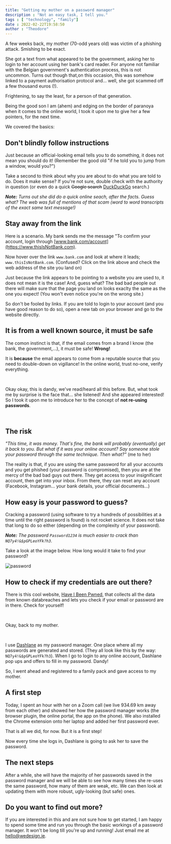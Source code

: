 ```yaml
---
title: "Getting my mother on a password manager" 
description : "Not an easy task, I tell you." 
tags : [ "technology", "family"]
date : 2022-02-22T19:58:50
author : "Theodore" 
---
```


A few weeks back, my mother (70-odd years old) was victim of a phishing attack. Smishing to be exact. 

She got a text from what appeared to be the government, asking her to login to her account using her bank's card reader. For anyone not familiar with the Belgian government's authentication process, this is not uncommon. Turns out though that,on this occasion, this was somehow linked to a payment authorisation protocol and... well, she got scammed off a few thousand euros (!). 

Frightening, to say the least, for a person of that generation.

Being the good son I am (ahem) and edging on the border of paranoya when it comes to the online world, I took it upon me to give her a few pointers, for the next time. 

We covered the basics: 

## Don't blindly follow instructions
Just because an official-looking email tells you to do something, it does not mean you should do it! (Remember the good old "if he told you to jump from a window, would you?")

Take a second to think about why you are about to do what you are told to do. Does it make sense? If you're not sure, double check with the authority in question (or even do a quick ~~Google search~~ [DuckDuckGo](https://www.duckduckgo.com) search.)

***Note:**
Turns out she did do a quick online seach, after the facts. Guess what? The web was full of mentions of that scam (word to word transcripts of the exact same text message!)*

## Stay away from the link

Here is a scenario. My bank sends me the message "To confirm your account, login through [www.bank.com/account](https://www.thisIsNotBank.com).

Now hover over the link `www.bank.com` and look at where it leads; `www.thisIsNotBank.com`. (Confused? Click on the link above and check the web address of the site you land on)

Just because the link appears to be pointing to a website you are used to, it does not mean it is the case! And, guess what? The bad bad people out there will make sure that the page you land on looks exaclty the same as the one you expect! (You won't even notice you're on the wrong site.)

So don't be fooled by links. If you are told to login to your account (and you have good reason to do so), open a new tab on your browser and go to the website directly.

## It is from a well known source, it must be safe

The comon instinct is that, if the email comes from a brand I know (the bank, the government,...), it must be safe! **Wrong!** 

It is **because** the email appears to come from a reputable source that you need to double-down on vigillance! In the online world, trust no-one, verify everything.

&nbsp;


Okay okay, this is dandy, we've read/heard all this before. But, what took me by surprise is the face that... she listened! And she appeared interested! So I took it upon me to introduce her to the concept of **not re-using passwords**.

&nbsp;

## The risk

*"This time, it was money. That's fine, the bank will probably (eventually) get it back to you. But what if it was your online account? Say someone stole your password through the same technique. Then what?"* (me to her)

The reality is that, if you are using the same password for all your accounts and you get phished (your password is compromised), then you are at the mercy of the bad bad guys out there. They get access to your insignificant account, then get into your inbox. From there, they can reset any account (Facebook, Instagram... your bank details, your official documents...)

## How easy is your password to guess?

Cracking a password (using software to try a hundreds of possibilities at a time until the right password is found) is not rocket science. It does not take that long to do so either (depending on the complexity of your password).

***Note:** The password `Password1234` is much easier to crack than `NQ7y4!&$pGPLeoYFk?h3`.*

Take a look at the image below. How long would it take to find your password?

![password](/img/blog-posts/how-safe-pwd.jpg)

## How to check if my credentials are out there?

There is this cool website, [Have I Been Pwned](https://haveibeenpwned.com/), that collects all the data from known databreaches and lets you check if your email or password are in there. Check for yourself!

&nbsp;

Okay, back to my mother. 

&nbsp; 

I use [Dashlane](http://www.dashlane.com) as my password manager. One place where all my passwords are generated and stored. (They all look like this by the way: `NQ7y4!&$pGPLeoYFk?h3`). When I go to login to any online account, Dashlane pop ups and offers to fill in my password. Dandy!

So, I went ahead and registered to a family pack and gave access to my mother.

## A first step

Today, I spent an hour with her on a Zoom call (we live 934.69 km away from each other) and showed her how the password manager works (the browser plugin, the online portal, the app on the phone). We also installed the Chrome extension onto her laptop and added her first password ever. 

That is all we did, for now. But it is a first step! 

Now every time she logs in, Dashlane is going to ask her to save the password. 

## The next steps

After a while, she will have the majority of her passwords saved in the password manager and we will be able to see how many times she re-uses the same password, how many of them are weak, etc. We can then look at updating them with more robust, ugly-looking (but safe) ones. 

## Do you want to find out more? 

If you are interested in this and are not sure how to get started, I am happy to spend some time and run you through the basic workings of a password manager. It won't be long till you're up and running! Just email me at hello@wedesign.ie.